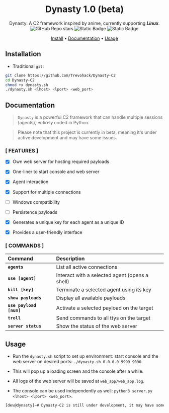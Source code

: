 
<h1 align="center">Dynasty 1.0 (beta)</h1>

<div align="center">
  Dynasty: A C2 framework inspired by anime, currently supporting <b><i>Linux</i></b>.<br> 
  <img alt="GitHub Repo stars" src="https://img.shields.io/github/stars/Trevohack/Dynasty-C2?style=for-the-badge&labelColor=blue&color=violet">
  <img alt="Static Badge" src="https://img.shields.io/badge/Tested--on-Linux-violet?style=for-the-badge&logo=linux&logoColor=black&labelColor=blue">
  <img alt="Static Badge" src="https://img.shields.io/badge/Bash-violet?style=for-the-badge&logo=gnubash&logoColor=black&labelColor=blue">
  <p></p>
  <a href="https://github.com/Trevohack/Dynasty-C2?tab=readme-ov-file#installation">Install</a>
  <span> • </span>
  <a href="https://github.com/Trevohack/Dynasty-C2?tab=readme-ov-file#documentation">Documentation</a>
  <span> • </span>
  <a href="https://github.com/Trevohack/Dynasty-C2?tab=readme-ov-file#usage">Usage</a>
  <p></p>
</div>

## Installation

* Traditional `git`:

```bash
git clone https://github.com/Trevohack/Dynasty-C2 
cd Dynasty-C2 
chmod +x dynasty.sh
./dynasty.sh <lhost> <lport> <web_port>
``` 


## Documentation

> `Dynasty` is a powerful C2 framework that can handle multiple sessions (agents), entirely coded in Python. 

> Please note that this project is currently in beta, meaning it's under active development and may have some issues.

### [ FEATURES ] 

- [X] Own web server for hosting required payloads
- [X] One-liner to start console and web server 
- [X] Agent interaction 
- [X] Support for multiple connections
- [ ] Windows compatibility
- [ ] Persistence payloads
- [X] Generates a unique key for each agent as a unique ID 
- [X] Provides a user-friendly interface 


### [ COMMANDS ]

| Command | Description |
| :-------- | :-------   | 
| **`agents`** |  List all active connections |
| **`use [agent]`** | Interact with a selected agent (opens a shell) |
| **`kill [key]`** | Terminate a selected agent using its key |
| **`show payloads`** | Display all available payloads | 
| **`use payload [num]`** | Activate a selected payload on the target |
| **`troll`** | Send commands to all ttys on the target |
| **`server status`** | Show the status of the web server |


## Usage 

* Run the `dynasty.sh` script to set up environment: start console and the web server on desired ports: `./dynasty.sh 0.0.0.0 9999 9090` 

* This will pop up a loading screen and the console after a while. 

* All logs of the web server will be saved at `web_app/web_app.log`. 

* The console can be used independently as well: `python3 server.py <lhost> <lport> <web_port>`. 


```bash
[dev@dynasty]~# Dynasty-C2 is still under development, it may have some issues. A more stable version of it will be out soon
```




